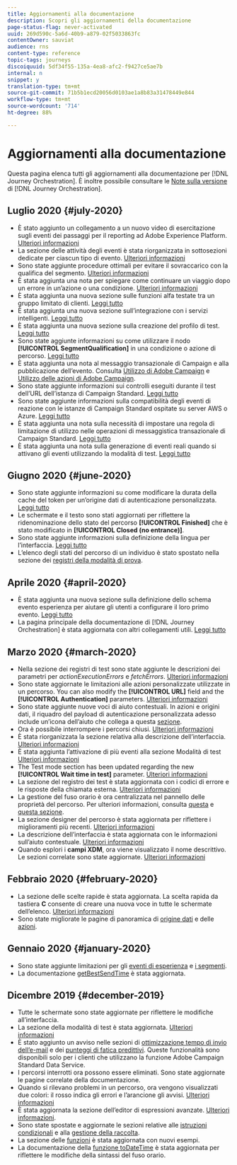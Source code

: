 ```yaml
---
title: Aggiornamenti alla documentazione
description: Scopri gli aggiornamenti della documentazione
page-status-flag: never-activated
uuid: 269d590c-5a6d-40b9-a879-02f5033863fc
contentOwner: sauviat
audience: rns
content-type: reference
topic-tags: journeys
discoiquuid: 5df34f55-135a-4ea8-afc2-f9427ce5ae7b
internal: n
snippet: y
translation-type: tm+mt
source-git-commit: 71b5b1ecd20056d0103ae1a8b83a31478449e844
workflow-type: tm+mt
source-wordcount: '714'
ht-degree: 88%

---
```



# Aggiornamenti alla documentazione

Questa pagina elenca tutti gli aggiornamenti alla documentazione per [!DNL Journey Orchestration].
È inoltre possibile consultare le [Note sulla versione](../release-notes/release-notes.md) di [!DNL Journey Orchestration].

## Luglio 2020 {#july-2020}

* È stato aggiunto un collegamento a un nuovo video di esercitazione sugli eventi dei passaggi per il reporting ad Adobe Experience Platform. [Ulteriori informazioni](../building-journeys/sharing-overview.md)
* La sezione delle attività degli eventi è stata riorganizzata in sottosezioni dedicate per ciascun tipo di evento. [Ulteriori informazioni](../building-journeys/event-activities.md)
* Sono state aggiunte procedure ottimali per evitare il sovraccarico con la qualifica del segmento. [Ulteriori informazioni](../building-journeys/segment-qualification-events.md#speed-segment-qualification)
* È stata aggiunta una nota per spiegare come continuare un viaggio dopo un errore in un’azione o una condizione. [Ulteriori informazioni](../about/troubleshooting.md#section_h3q_kqk_fhb)
* È stata aggiunta una nuova sezione sulle funzioni alfa testate tra un gruppo limitato di clienti. [Leggi tutto](../alpha/alpha-overview.md)
* È stata aggiunta una nuova sezione sull’integrazione con i servizi intelligenti. [Leggi tutto](../ai-services/ai-services-overview.md)
* È stata aggiunta una nuova sezione sulla creazione del profilo di test. [Leggi tutto](../building-journeys/testing-the-journey.md#create-test-profile)
* Sono state aggiunte informazioni su come utilizzare il nodo **[!UICONTROL SegmentQualification]** in una condizione o azione di percorso. [Leggi tutto](../building-journeys/segment-qualification-events.md)
* È stata aggiunta una nota al messaggio transazionale di Campaign e alla pubblicazione dell’evento. Consulta [Utilizzo di Adobe Campaign](../action/working-with-adobe-campaign.md) e [Utilizzo delle azioni di Adobe Campaign](../building-journeys/using-adobe-campaign-actions.md).
* Sono state aggiunte informazioni sui controlli eseguiti durante il test dell’URL dell’istanza di Campaign Standard. [Leggi tutto](../action/working-with-adobe-campaign.md)
* Sono state aggiunte informazioni sulla compatibilità degli eventi di reazione con le istanze di Campaign Standard ospitate su server AWS o Azure. [Leggi tutto](../building-journeys/reaction-events.md)
* È stata aggiunta una nota sulla necessità di impostare una regola di limitazione di utilizzo nelle operazioni di messaggistica transazionale di Campaign Standard. [Leggi tutto](../action/working-with-adobe-campaign.md)
* È stata aggiunta una nota sulla generazione di eventi reali quando si attivano gli eventi utilizzando la modalità di test. [Leggi tutto](../building-journeys/testing-the-journey.md#firing_events)

## Giugno 2020 {#june-2020}

* Sono state aggiunte informazioni su come modificare la durata della cache del token per un’origine dati di autenticazione personalizzata. [Leggi tutto](../datasource/external-data-sources.md#section_wjp_nl5_nhb)
* Le schermate e il testo sono stati aggiornati per riflettere la ridenominazione dello stato del percorso **[!UICONTROL Finished]** che è stato modificato in **[!UICONTROL Closed (no entrance)]**.
* Sono state aggiunte informazioni sulla definizione della lingua per l’interfaccia. [Leggi tutto](../about/user-interface.md)
* L’elenco degli stati del percorso di un individuo è stato spostato nella sezione dei [registri della modalità di prova](../building-journeys/testing-the-journey.md#viewing_logs).

## Aprile 2020 {#april-2020}

* È stata aggiunta una nuova sezione sulla definizione dello schema evento esperienza per aiutare gli utenti a configurare il loro primo evento. [Leggi tutto](../event/experience-event-schema.md)
* La pagina principale della documentazione di [!DNL Journey Orchestration] è stata aggiornata con altri collegamenti utili. [Leggi tutto](../../journey-orchestration-home.md)

## Marzo 2020 {#march-2020}

* Nella sezione dei registri di test sono state aggiunte le descrizioni dei parametri per _actionExecutionErrors_ e _fetchErrors_. [Ulteriori informazioni](../building-journeys/testing-the-journey.md#viewing_logs)
* Sono state aggiornate le limitazioni alle azioni personalizzate utilizzate in un percorso. You can also modify the **[!UICONTROL URL]** field and the **[!UICONTROL Authentication]** parameters. [Ulteriori informazioni](../action/about-custom-action-configuration.md)
* Sono state aggiunte nuove voci di aiuto contestuali. In azioni e origini dati, il riquadro del payload di autenticazione personalizzata adesso include un’icona dell’aiuto che collega a questa [sezione](../datasource/external-data-sources.md#section_wjp_nl5_nhb).
* Ora è possibile interrompere i percorsi chiusi. [Ulteriori informazioni](../building-journeys/using-the-journey-designer.md)
* È stata riorganizzata la sezione relativa alla descrizione dell’interfaccia. [Ulteriori informazioni](../about/user-interface.md)
* È stata aggiunta l’attivazione di più eventi alla sezione Modalità di test [Ulteriori informazioni](../building-journeys/testing-the-journey.md#firing_events)
* The Test mode section has been updated regarding the new **[!UICONTROL Wait time in test]** parameter. [Ulteriori informazioni](../building-journeys/testing-the-journey.md)
* La sezione del registro dei test è stata aggiornata con i codici di errore e le risposte della chiamata esterna. [Ulteriori informazioni](../building-journeys/testing-the-journey.md#viewing_logs)
* La gestione del fuso orario è ora centralizzata nel pannello delle proprietà del percorso. Per ulteriori informazioni, consulta [questa](../building-journeys/changing-properties.md#timezone) e [questa sezione](../building-journeys/timezone-management.md).
* La sezione designer del percorso è stata aggiornata per riflettere i miglioramenti più recenti. [Ulteriori informazioni](../building-journeys/using-the-journey-designer.md)
* La descrizione dell’interfaccia è stata aggiornata con le informazioni sull’aiuto contestuale. [Ulteriori informazioni](../about/user-interface.md#section_ksq_zr1_ffb)
* Quando esplori i **campi XDM**, ora viene visualizzato il nome descrittivo. Le sezioni correlate sono state aggiornate. [Ulteriori informazioni](../about/user-interface.md#friendly-names-display)

## Febbraio 2020 {#february-2020}

* La sezione delle scelte rapide è stata aggiornata. La scelta rapida da tastiera **C** consente di creare una nuova voce in tutte le schermate dell’elenco. [Ulteriori informazioni](../about/user-interface.md#section_ksq_zr1_ffb)
* Sono state migliorate le pagine di panoramica di [origine dati](../datasource/about-data-sources.md) e delle [azioni](../action/action.md).

## Gennaio 2020 {#january-2020}

* Sono state aggiunte limitazioni per gli [eventi di esperienza](../datasource/adobe-experience-platform-data-source.md) e [i segmenti](../functions/functioninsegment.md).
* La documentazione [getBestSendTime](../functions/functiongetbestsendtime.md) è stata aggiornata.

## Dicembre 2019 {#december-2019}

* Tutte le schermate sono state aggiornate per riflettere le modifiche all’interfaccia.
* La sezione della modalità di test è stata aggiornata. [Ulteriori informazioni](../building-journeys/testing-the-journey.md)
* È stato aggiunto un avviso nelle sezioni di [ottimizzazione tempo di invio dell’e-mail](../building-journeys/wait-activity.md) e dei [punteggi di fatica predittivi](../ai-services/leveraging-fatigue-scores.md). Queste funzionalità sono disponibili solo per i clienti che utilizzano la funzione Adobe Campaign Standard Data Service.
* I percorsi interrotti ora possono essere eliminati. Sono state aggiornate le pagine correlate della documentazione.
* Quando si rilevano problemi in un percorso, ora vengono visualizzati due colori: il rosso indica gli errori e l’arancione gli avvisi. [Ulteriori informazioni](../about/troubleshooting.md)
* È stata aggiornata la sezione dell’editor di espressioni avanzate. [Ulteriori informazioni](../expression/expressionadvanced.md).
* Sono state spostate e aggiornate le sezioni relative alle [istruzioni condizionali](../expression/conditional-instruction.md) e alla [gestione della raccolta](../expression/collection-management-functions.md).
* La sezione delle [funzioni](../expression/functions.md) è stata aggiornata con nuovi esempi.
* La documentazione della [funzione toDateTime](../functions/functiontodatetime.md) è stata aggiornata per riflettere le modifiche della sintassi del fuso orario.
